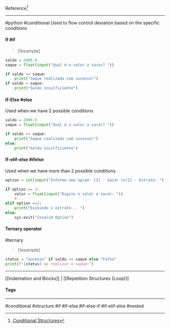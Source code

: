 Reference[^1]
***
#python #conditional
Used to flow control deviation based on the specific conditions

#### If #if
>[!example]
```python
saldo = 2000.0
saque = float(input("Qual é o valor a sacar? "))

if saldo >= saque:
	print("Saque realizado com sucesso!")
if saldo < saque:
	print("Saldo insulficiente")
```


#### If-Else #else
Used when we have 2 possible conditions
```python
saldo = 2000.0
saque = float(input("Qual é o valor a sacar? "))

if saldo >= saque:
	print("Saque realizado com sucesso!")
else:
	print("Saldo insulficiente")
```

#### If-elif-else #ifelse
Used when we have more than 2 possible conditions
```python
option = int(input("Informe uma opcao: [1] - Sacar \n[2] - Extrato: "))

if option == 1:
	valor = float(input("Digite o valor a sacar: "))
	#...
elif option ==2:
	print("Exibindo o extrato... ")
else:
	sys.exit("Invalid Option")
```


#### Ternary operator
#ternary

>[!example]

```python
status = "Sucesso" if saldo >= saque else "Falha"
print(f"{status} ao realizar o saque!")
```


***
[[Indentation and Blocks]] | [[Repetition Structures (Loop)]]

#### Tags
***
#conditional #structure #if #if-else #if-else-if #if-elif-else #nested 

[^1]: [Conditional Structures](https://github.com/digitalinnovationone/trilha-python-dio/blob/main/00%20-%20Fundamentos/estruturas_condicionais.py)
